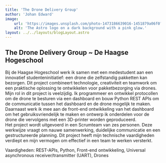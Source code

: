 ```yaml
---
title: 'The Drone Delivery Group'
author: 'Johan Edward'
image:
    url: 'https://images.unsplash.com/photo-1473186639016-1451879a06f0?q=80&w=2005&auto=format&fit=crop&ixlib=rb-4.0.3&ixid=M3wxMjA3fDB8MHxwaG90by1wYWdlfHx8fGVufDB8fHx8fA%3D%3D'
    alt: 'The Astro logo on a dark background with a pink glow.'
layout: ../../layouts/blogLayout.astro
---
```

## The Drone Delivery Group ~ De Haagse Hogeschool

Bij de Haagse Hogeschool werk ik samen met een medestudent aan een innovatief studenteninitiatief: een drone die zelfstandig pakketten kan bezorgen. Dit project combineert technologie, creativiteit en teamwork om een praktische oplossing te ontwikkelen voor pakketbezorging via drones. Mijn rol in dit project is veelzijdig. Ik programmeer en ontwikkel protocollen om de drone te besturen via een dashboard en bouw Python REST APIs om de communicatie tussen het dashboard en de drone mogelijk te maken. Daarnaast werk ik mee aan de front-end ontwikkeling van het dashboard om het gebruiksvriendelijk te maken en ontwerp ik onderdelen voor de drone die vervolgens met een 3D-printer worden geproduceerd.  
Het project wordt uitgevoerd in een Scrumteam van zes personen. Deze werkwijze vraagt om nauwe samenwerking, duidelijke communicatie en een gestructureerde planning. Dit project heeft mijn technische vaardigheden verdiept en mijn vermogen om effectief in een team te werken versterkt.

Vaardigheden: REST-APIs, Python, Front-end ontwikkeling, Universal asynchronous receiver/transmitter (UART), Drones
